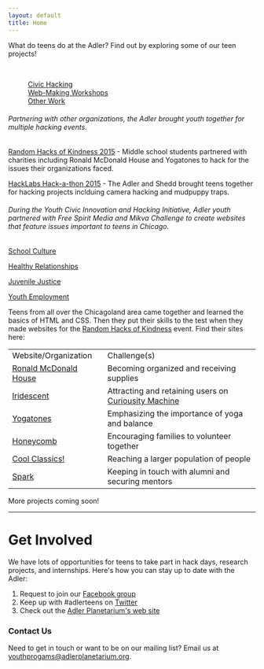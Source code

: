 ```yaml
---
layout: default
title: Home
---
```


What do teens do at the Adler? 
Find out by exploring some of our teen projects!

<br>
<dl class="tabs" data-tab>
  <dd class="active"><a href="#tab-1">Civic Hacking</a></dd>
  <dd><a href="#tab-2">Web-Making Workshops</a></dd>
  <dd><a href="#tab-3">Other Work</a></dd> 
</dl>
<div class="tabs-content">
  
  <div class="content active" id="tab-1">
    <h6>Partnering with other organizations, the Adler brought youth together for multiple hacking events.</h6>
    <p><a href="http://bit.ly/1GDZyNE" target="_blank">Random Hacks of Kindness 2015</a> - Middle school students partnered with charities including Ronald McDonald House and Yogatones to hack for the issues their organizations faced.</p>
    <p><a href="http://bit.ly/1GYYap4" target="_blank">HackLabs Hack-a-thon 2015</a> - The Adler and Shedd brought teens together for hacking projects inclduing camera hacking and mudpuppy traps.</p>
    <p>
    <h6>During the Youth Civic Innovation and Hacking Initiative, Adler youth partnered with Free Spirit Media and Mikva Challenge to create websites that feature issues important to teens in Chicago.</h6>
    <p><a href="http://bit.ly/1kNTCcp" target="_blank">School Culture</a></p>
    <p><a href="http://bit.ly/1quHPPd" target="_blank">Healthy Relationships</a></p>
    <p><a href="http://bit.ly/1km65Bs" target="_blank">Juvenile Justice</a></p>
    <p><a href="http://bit.ly/1lYE5U6" target="_blank">Youth Employment</a></p>
  </div>
  
  <div class="content" id="tab-2">
    <p>Teens from all over the Chicagoland area came together and learned the basics of HTML and CSS. Then they put their skills to the test when they made websites for the <a href="http://bit.ly/1GDZyNE" target="_blank"> Random Hacks of Kindness</a> event. Find their sites here:</p>
    <table>
      <tr>
        <td align="left">Website/Organization</td>
        <td align="left">Challenge(s)</td>
      </tr>  
      <tr>
        <td align="left"><a href="http://bit.ly/RMH2015" target="_blank">Ronald McDonald House</a></td>
        <td align="left">Becoming organized and receiving supplies</td>
      </tr>
      <tr>
        <td align="left"><a href="http://bit.ly/iridescent2015" target="_blank">Iridescent</a></td>
        <td align="left">Attracting and retaining users on <a href="http://curiousitymachine.org" target=_blank">Curiousity Machine</a></td>
      </tr>
      <tr>
        <td align="left"><a href="http://bit.ly/yogatones2015" target="_blank">Yogatones</a></td>
        <td align="left">Emphasizing the importance of yoga and balance</td>
      </tr>
      <tr>
        <td align="left"><a href="http://bit.ly/honeycomb2015" target="_blank">Honeycomb</a></td>
        <td align="left">Encouraging families to volunteer together</td>
      </tr>
      <tr>
        <td align="left"><a href="http://bit.ly/coolclassics2015" target="_blank">Cool Classics!</a></td>
        <td align="left">Reaching a larger population of people</td>
      </tr>  
      <tr>
        <td align="left"><a href="http://bit.ly/sparkprogram2015" target="_blank">Spark</a></td>
        <td align="left">Keeping in touch with alumni and securing mentors</td>
      </tr>
    </table>
  </div>
  
  <div class="content" id="tab-3">
    <p>More projects coming soon!</p>
  </div>
  
  <hr>
</div>


# Get Involved
We have lots of opportunities for teens to take part in hack days, research projects, and internships. Here's how you can stay up to date with the Adler:

1. Request to join our [Facebook group](https://www.facebook.com/groups/adlerteens)
2. Keep up with #adlerteens on [Twitter](https://twitter.com/search?f=realtime&q=%23adlerteens&src=hash)
3. Check out the [Adler Planetarium's web site](http://www.adlerplanetarium.org/teen-opportunities/)

### Contact Us
Need to get in touch or want to be on our mailing list? Email us at [youthprogams@adlerplanetarium.org](mailto:youthprograms@adlerplanetarium.org). 
